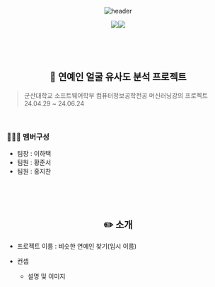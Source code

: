 <div align="center">
 
![header](https://capsule-render.vercel.app/api?type=wave&color=auto&height=300&section=header&text=용사마을스토리%20)
 
<img src="https://img.shields.io/badge/Unity-000000?style=flat-square&logo=unity&logoColor=white"/><img src="https://img.shields.io/badge/C sharp-512BD4?style=flat-square&logo=csharp&logoColor=white"/>

</div>

<br>
<br>
<br>


<div align="center">
 
## 🎤 **연예인 얼굴 유사도 분석 프로젝트**
 
</div>

> 군산대학교 소프트웨어학부 컴퓨터정보공학전공
> 머신러닝강의 프로젝트
> 24.04.29 ~ 24.06.24

<br>

### 👨‍👨‍👦 **멤버구성**

- 팀장 : 이하택
- 팀원 : 황준서
- 팀원 : 홍지찬

<br>
<br>
<br>

<div align="center">
 
## ✏️ **소개**
 
</div>

- 프로젝트 이름 : 비슷한 연예인 찾기(임시 이름)

- 컨셉
  - 설명 및 이미지

</div>

<br>
<br>
<br>
